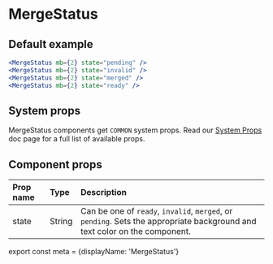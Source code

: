# MergeStatus


## Default example
```.jsx
<MergeStatus mb={2} state="pending" />
<MergeStatus mb={2} state="invalid" />
<MergeStatus mb={2} state="merged" />
<MergeStatus mb={2} state="ready" />
```

## System props

MergeStatus components get `COMMON` system props. Read our [System Props](/system-props) doc page for a full list of available props.

## Component props

| Prop name | Type | Description |
| :- | :- | :- |
| state | String | Can be one of `ready`, `invalid`, `merged`, or `pending`. Sets the appropriate background and text color on the component. |

export const meta = {displayName: 'MergeStatus'}
